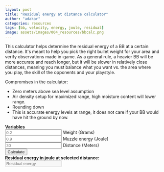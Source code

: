 ```yaml
---
layout: post
title: "Residual energy at distance calculator"
author: "adakar"
categories: resources
tags: [bb, velocity, energy, joule, residual]
image: assets/images/004_resources/bbcalc.png
---
```


This calculator helps determine the residual energy of a BB at a certain distance. It's meant to help you pick the right bullet weight for your area and verify observations made in-game. 
As a general rule, a heavier BB will be more accurate and reach longer, but it will be slower in relatively close distances, meaning you must balance what you want vs. the area where you play, the skill of the opponents and your playstyle.

Compromises in the calculator:
* Zero meters above sea level assumption
* Air density setup for maximized range, high moisture content will lower range.
* Rounding down
* This is accurate energy levels at range, it does not care if your BB would have hit the ground by now. 

<script type = "text/javascript">
function calc() {
    var weight = document.getElementById("weight");
    var energy = document.getElementById("energy");
    var distance = document.getElementById("distance");
    var distanceValue = parseFloat(distance.value);
    var weight_kg = weight.value / 1000;
    var dragcoefficient = 0.47;
    var airdensity_kgm3 = 1.225;
    var crossection_m2 = 0.0000282743;
    var speed_ms = Math.sqrt(energy.value / (0.5 * weight_kg));
    var drag_ish = airdensity_kgm3 * crossection_m2 * dragcoefficient;
    var speed_at_distance = speed_ms * Math.exp(-(drag_ish / (weight_kg * 2) * distanceValue));
    var energy_at_distance = 0.5 * weight_kg * speed_at_distance ** 2;
    document.getElementById("total").value = parseFloat(energy_at_distance).toFixed(2);
}
</script> 
<div>
   <b> Variables </b> <br>
   <input type = "text"
      placeholder = "0.2"
      id = "weight"> Weight (Grams)<br>
   <input type = "text"
      placeholder = "0.9"
      id = "energy"> Muzzle energy (Joule)<br>
   <input type = "text"
      placeholder = "30"
      id = "distance"> Distance (Meters)<br>
   <button type = "button"
      onclick = "javascript:calc();"> Calculate </button> <br>
   <b> Residual energy in joule at selected distance: </b> <br>
   <input type = "text"
      placeholder = "Residual energy"
      id = "total"
      disabled />
   <br>
</div>

<!-- weight energy distance-->
